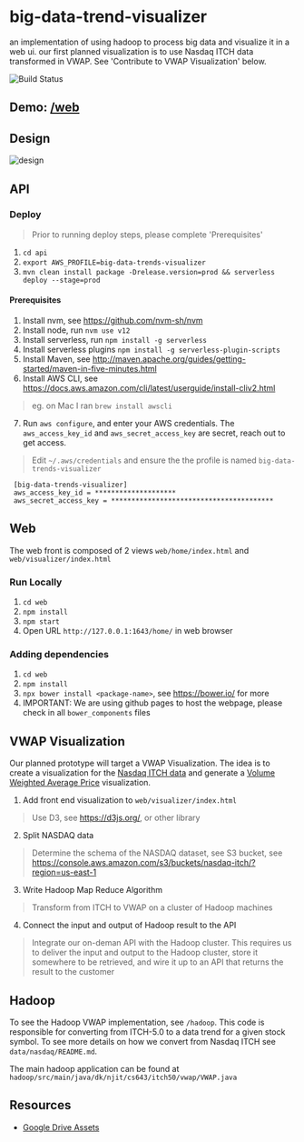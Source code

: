 # big-data-trend-visualizer

an implementation of using hadoop to process big data and visualize it in a web ui. our first planned visualization is to use Nasdaq ITCH data transformed in VWAP. See 'Contribute to VWAP Visualization' below.

![Build Status](https://big-data-trends-visualizer-build-badges.s3.us-east-1.amazonaws.com/big-data-trends-visualizer.svg?cache=no)

## **Demo**: [/web](https://dclaze.github.io/big-data-trend-visualizer/web/home)


## Design
![design](https://docs.google.com/drawings/d/e/2PACX-1vSXhuuYTnFXRdROsxt5NxPGuYGbzdsBKfZUtsAnEB2mGgUBBxlTt7DSAw4Af_JMZ9za8aVBkiFlz2fC/pub?w=2077&h=1553)

## API
### Deploy
> Prior to running deploy steps, please complete 'Prerequisites'

1. `cd api`
2. `export AWS_PROFILE=big-data-trends-visualizer`
3. `mvn clean install package -Drelease.version=prod && serverless deploy --stage=prod`

#### Prerequisites
1. Install nvm, see https://github.com/nvm-sh/nvm
2. Install node, run `nvm use v12`
3. Install serverless, run `npm install -g serverless`
4. Install serverless plugins `npm install -g serverless-plugin-scripts`
5. Install Maven, see http://maven.apache.org/guides/getting-started/maven-in-five-minutes.html
6. Install AWS CLI, see https://docs.aws.amazon.com/cli/latest/userguide/install-cliv2.html
  > eg. on Mac I ran `brew install awscli`

7. Run `aws configure`, and enter your AWS credentials. The `aws_access_key_id` and `aws_secret_access_key` are secret, reach out to get access.
  > Edit `~/.aws/credentials` and ensure the the profile is named `big-data-trends-visualizer`
  ```
   [big-data-trends-visualizer]
   aws_access_key_id = ********************
   aws_secret_access_key = ****************************************
   ```

## Web
The web front is composed of 2 views `web/home/index.html` and `web/visualizer/index.html`

### Run Locally
1. `cd web`
2. `npm install`
2. `npm start`
3. Open URL `http://127.0.0.1:1643/home/` in web browser

### Adding dependencies
1. `cd web`
2. `npm install`
3. `npx bower install <package-name>`, see https://bower.io/ for more
4. IMPORTANT: We are using github pages to host the webpage, please check in all `bower_components` files


## VWAP Visualization
Our planned prototype will target a VWAP Visualization. The idea is to create a visualization for the [Nasdaq ITCH data](ftp://emi.nasdaq.com/ITCH/) and generate a [Volume Weighted Average Price](https://www.investopedia.com/terms/v/vwap.asp) visualization.

1. Add front end visualization to `web/visualizer/index.html`
  > Use D3, see https://d3js.org/, or other library

2. Split NASDAQ data
  > Determine the schema of the NASDAQ dataset, see S3 bucket, see https://console.aws.amazon.com/s3/buckets/nasdaq-itch/?region=us-east-1

3. Write Hadoop Map Reduce Algorithm
  > Transform from ITCH to VWAP on a cluster of Hadoop machines

4. Connect the input and output of Hadoop result to the API
  > Integrate our on-deman API with the Hadoop cluster. This requires us to deliver the input and output to the Hadoop cluster, store it somewhere to be retrieved, and wire it up to an API that returns the result to the customer

## Hadoop
To see the Hadoop VWAP implementation, see `/hadoop`. This code is responsible for converting from ITCH-5.0 to a data trend for a given stock symbol. To see more details on how we convert from Nasdaq ITCH see `data/nasdaq/README.md`.

The main hadoop application can be found at `hadoop/src/main/java/dk/njit/cs643/itch50/vwap/VWAP.java`

## Resources
  - [Google Drive Assets](https://drive.google.com/open?id=1LiMbmS4jtuIU6pJq253PPsLLYdJVAwwY)
